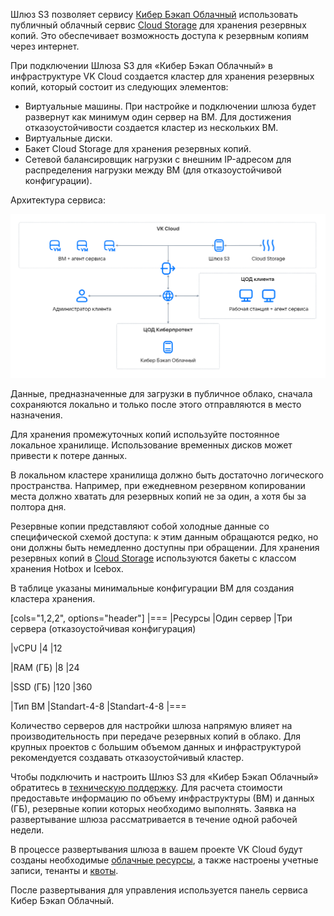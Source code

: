 Шлюз S3 позволяет сервису [Кибер Бэкап Облачный](/applications-and-services/marketplace/initial-configuration/cyber-backup-quick-start) использовать публичный облачный сервис [Cloud Storage](/ru/storage/s3) для хранения резервных копий. Это обеспечивает возможность доступа к резервным копиям через интернет.

При подключении Шлюзa S3 для «Кибер Бэкап Облачный» в инфраструктуре VK Cloud создается кластер для хранения резервных копий, который состоит из следующих элементов:

- Виртуальные машины. При настройке и подключении шлюза будет развернут как минимум один сервер на ВМ. Для достижения отказоустойчивости создается кластер из нескольких ВМ.
- Виртуальные диски.
- Бакет Cloud Storage для хранения резервных копий.
- Сетевой балансировщик нагрузки с внешним IP-адресом для распределения нагрузки между ВМ (для отказоустойчивой конфигурации).

Архитектура сервиса:

![Архитектура сервиса](./assets/cyber-s3.png)

Данные, предназначенные для загрузки в публичное облако, сначала сохраняются локально и только после этого отправляются в место назначения.

<err>
Для хранения промежуточных копий используйте постоянное локальное хранилище. Использование временных дисков может привести к потере данных.
</err>

В локальном кластере хранилища должно быть достаточно логического пространства. Например, при ежедневном резервном копировании места должно хватать для резервных копий не за один, а хотя бы за полтора дня.

Резервные копии представляют собой холодные данные со специфической схемой доступа: к этим данным обращаются редко, но они должны быть немедленно доступны при обращении. Для хранения резервных копий в [Cloud Storage](/ru/storage/s3) используются бакеты с классом хранения Hotbox и Icebox.

В таблице указаны минимальные конфигурации ВМ для создания кластера хранения.

[cols="1,2,2", options="header"]
|===
|Ресурсы
|Один сервер
|Три сервера (отказоустойчивая конфигурация)

|vCPU
|4
|12

|RAM (ГБ)
|8
|24

|SSD (ГБ)
|120
|360

|Тип ВМ
|Standart-4-8
|Standart-4-8
|===

Количество серверов для настройки шлюза напрямую влияет на производительность при передаче резервных копий в облако. Для крупных проектов с большим объемом данных и инфраструктурой рекомендуется создавать отказоустойчивый кластер.

Чтобы подключить и настроить Шлюз S3 для «Кибер Бэкап Облачный» обратитесь в [техническую поддержку](/ru/contacts). Для расчета стоимости предоставьте информацию по объему инфраструктуры (ВМ) и данных (ГБ), резервные копии которых необходимо выполнять. Заявка на развертывание шлюза рассматривается в течение одной рабочей недели.

В процессе развертывания шлюза в вашем проекте VK Cloud будут созданы необходимые [облачные ресурсы](../concepts/about/), а также настроены учетные записи, тенанты и [квоты](ru/tools-for-using-services/account/concepts/quotasandlimits).

После развертывания для управления используется панель сервиса Кибер Бэкап Облачный.
